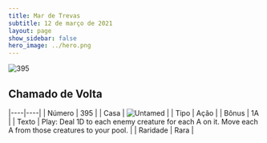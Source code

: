 ```yaml
---
title: Mar de Trevas
subtitle: 12 de março de 2021
layout: page
show_sidebar: false
hero_image: ../hero.png
---
```


![395](https://cdn.keyforgegame.com/media/card_front/pt/496_395_XXH795WXQ6J6_pt.png)

## Chamado de Volta

|----|----|
| Número | 395 |
| Casa | ![Untamed](https://archonarcana.com/images/thumb/b/bd/Untamed.png/22px-Untamed.png "Indomados") |
| Tipo | Ação |
| Bônus | 1A |
| Texto | Play: Deal 1D to each enemy creature for each A on it. Move each A from those creatures to your pool. |
| Raridade | Rara |
